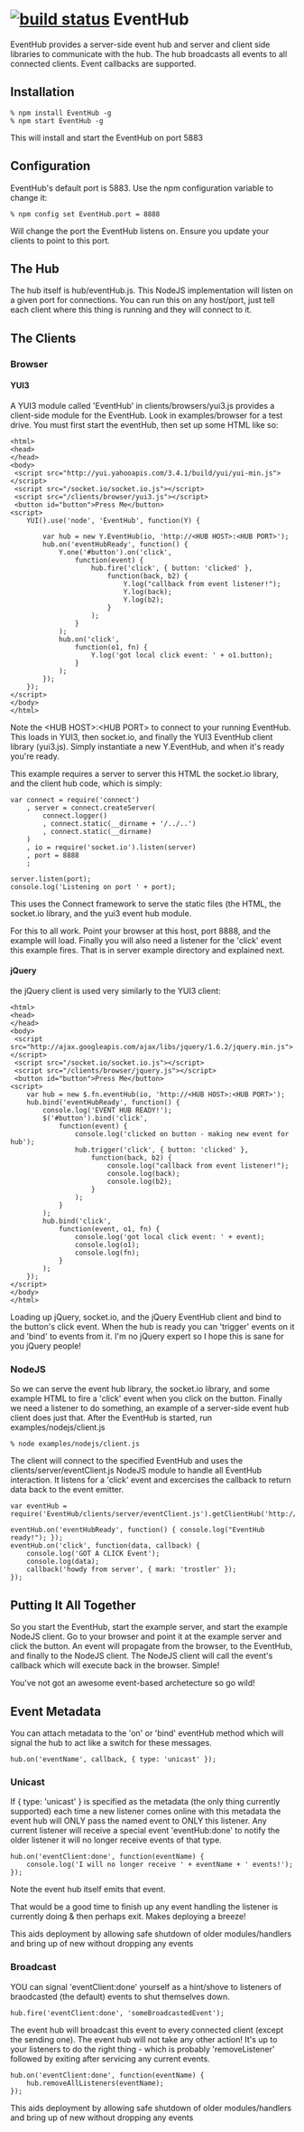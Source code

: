[![build status](https://secure.travis-ci.org/zzo/EventHub.png)](http://travis-ci.org/zzo/EventHub)
EventHub
========

EventHub provides a server-side event hub and server and client side libraries to communicate with the hub.  The hub broadcasts all events to all connected clients.  Event callbacks are supported.

Installation
------------

    % npm install EventHub -g
    % npm start EventHub -g

This will install and start the EventHub on port 5883

Configuration
-------------

EventHub's default port is 5883.  Use the npm configuration variable to change it:

    % npm config set EventHub.port = 8888

Will change the port the EventHub listens on.  Ensure you update your clients to point to this port.

The Hub
-------

The hub itself is hub/eventHub.js.  This NodeJS implementation will listen on a given port for connections.  You can run this on any host/port, just tell each client where this thing is running and they will connect to it.

The Clients
-----------

### Browser

#### YUI3

A YUI3 module called 'EventHub' in clients/browsers/yui3.js provides a client-side module for the EventHub.  Look in examples/browser for a test drive.  You must first start the eventHub, then set up some HTML like so:

    <html>
    <head>
    </head>
    <body>
     <script src="http://yui.yahooapis.com/3.4.1/build/yui/yui-min.js"></script>
     <script src="/socket.io/socket.io.js"></script>
     <script src="/clients/browser/yui3.js"></script>
     <button id="button">Press Me</button>
    <script>
        YUI().use('node', 'EventHub', function(Y) {

            var hub = new Y.EventHub(io, 'http://<HUB HOST>:<HUB PORT>');
            hub.on('eventHubReady', function() {
                Y.one('#button').on('click',
                    function(event) {
                        hub.fire('click', { button: 'clicked' },
                            function(back, b2) { 
                                Y.log("callback from event listener!");
                                Y.log(back); 
                                Y.log(b2); 
                            }
                        );
                    }
                );
                hub.on('click',
                    function(o1, fn) { 
                        Y.log('got local click event: ' + o1.button); 
                    }
                );
            });
        });
    </script>
    </body>
    </html>

Note the &lt;HUB HOST>:&lt;HUB PORT> to connect to your running EventHub.  This loads in YUI3, then socket.io, and finally the YUI3 EventHub client library (yui3.js).  Simply instantiate a new Y.EventHub, and when it's ready you're ready.

This example requires a server to server this HTML the socket.io library, and the client hub code, which is simply:

    var connect = require('connect')
        , server = connect.createServer(
            connect.logger()
            , connect.static(__dirname + '/../..')
            , connect.static(__dirname)
        )
        , io = require('socket.io').listen(server)
        , port = 8888
        ;

    server.listen(port);
    console.log('Listening on port ' + port);

This uses the Connect framework to serve the static files (the HTML, the socket.io library, and the yui3 event hub module.

For this to all work.  Point your browser at this host, port 8888, and the example will load.  Finally you will also need a listener for the 'click' event this example fires.  That is in server example directory and explained next.

#### jQuery

the jQuery client is used very similarly to the YUI3 client:

    <html>
    <head>
    </head>
    <body>
     <script src="http://ajax.googleapis.com/ajax/libs/jquery/1.6.2/jquery.min.js"></script>
     <script src="/socket.io/socket.io.js"></script>
     <script src="/clients/browser/jquery.js"></script>
     <button id="button">Press Me</button>
    <script>
        var hub = new $.fn.eventHub(io, 'http://<HUB HOST>:<HUB PORT>');
        hub.bind('eventHubReady', function() {
            console.log('EVENT HUB READY!');
            $('#button').bind('click',
                function(event) {
                    console.log('clicked on button - making new event for hub');
                    hub.trigger('click', { button: 'clicked' },
                        function(back, b2) { 
                            console.log("callback from event listener!");
                            console.log(back); 
                            console.log(b2); 
                        }
                    );
                }
            );
            hub.bind('click',
                function(event, o1, fn) { 
                    console.log('got local click event: ' + event); 
                    console.log(o1);
                    console.log(fn);
                }
            );
        }); 
    </script>
    </body>
    </html>

Loading up jQuery, socket.io, and the jQuery EventHub client and bind to the button's click event.  When the hub is ready you can 'trigger' events on it and 'bind' to events from it.  I'm no jQuery expert so I hope this is sane for you jQuery people!

### NodeJS

So we can serve the event hub library, the socket.io library, and some example HTML to fire a 'click' event when you click on the button.  Finally we need a listener to do something, an example of a server-side event hub client does just that.  After the EventHub is started, run examples/nodejs/client.js

    % node examples/nodejs/client.js

The client will connect to the specified EventHub and uses the clients/server/eventClient.js NodeJS module to handle all EventHub interaction.  It listens for a 'click' event and excercises the callback to return data back to the event emitter.

    var eventHub = require('EventHub/clients/server/eventClient.js').getClientHub('http://localhost:5883');

    eventHub.on('eventHubReady', function() { console.log("EventHub ready!"); });
    eventHub.on('click', function(data, callback) { 
        console.log('GOT A CLICK Event');
        console.log(data);
        callback('howdy from server', { mark: 'trostler' });
    });

Putting It All Together
-----------------------

So you start the EventHub, start the example server, and start the example NodeJS client.  Go to your browser and point it at the example server and click the button.  An event will propagate from the browser, to the EventHub, and finally to the NodeJS client.  The NodeJS client will call the event's callback which will execute back in the browser.  Simple!

You've not got an awesome event-based archetecture so go wild!

## Event Metadata

You can attach metadata to the 'on' or 'bind' eventHub method which will signal the hub to act like a switch for these messages.  

    hub.on('eventName', callback, { type: 'unicast' });

### Unicast 

If { type: 'unicast' } is specified as the metadata (the only thing currently supported) each time a new listener comes online with this metadata the event hub will ONLY pass the named event to ONLY this listener.  Any current listener will receive a special event 'eventHub:done' to notify the older listener it will no longer receive events of that type.

    hub.on('eventClient:done', function(eventName) {
        console.log('I will no longer receive ' + eventName + ' events!');
    });

Note the event hub itself emits that event.

That would be a good time to finish up any event handling the listener is currently doing & then perhaps exit.  Makes deploying a breeze!

This aids deployment by allowing safe shutdown of older modules/handlers and bring up of new without dropping any events

### Broadcast

YOU can signal 'eventClient:done' yourself as a hint/shove to listeners of braodcasted (the default) events to shut themselves down.

    hub.fire('eventClient:done', 'someBroadcastedEvent');

The event hub will broadcast this event to every connected client (except the sending one).  The event hub will not take any other action!  It's up to your listeners to do the right thing - which is probably 'removeListener' followed by exiting after servicing any current events.

    hub.on('eventClient:done', function(eventName) {
        hub.removeAllListeners(eventName);
    });

This aids deployment by allowing safe shutdown of older modules/handlers and bring up of new without dropping any events
